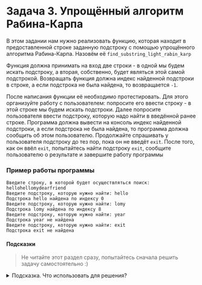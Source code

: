 # Задача 3. Упрощённый алгоритм Рабина-Карпа
В этом задании нам нужно реализовать функцию, которая находит в предоставленной строке заданную подстроку с помощью упрощённого алгоритма Рабина-Карпа. Назовём её `find_substring_light_rabin_karp`

Функция должна принимать на вход две строки - в одной мы будем искать подстроку, а вторая, собственно, будет являться этой самой подстрокой. Возвращать функция должна индекс найденной подстроки в строке, а если подстрока не была найдена, то возвращается `-1`.

После написания функции её необходимо протестировать. Для этого организуйте работу с пользователем:  попросите его ввести строку - в этой строке мы будем искать подстроки.
Далее попросите пользователя ввести подстроку, которую надо найти в введённой ранее строке. Программа должна вывести на консоль индекс найденной подстроки, а если подстрока не была найдена, то программа должна сообщить об этом пользователю.
Продолжайте спрашивать у пользователя подстроку до тез пор, пока он не введёт `exit`. После того, как он ввёл `exit`, попытайтесь найти подстроку `exit`, сообщите пользователю о результате и завершите работу программы

### Пример работы программы

```
Введите строку, в которой будет осуществляться поиск: hellohellomydearfriend
Введите подстроку, которую нужно найти: hello
Подстрока hello найдена по индексу 0
Введите подстроку, которую нужно найти: lomy
Подстрока lomy найдена по индексу 8
Введите подстроку, которую нужно найти: year
Подстрока year не найдена
Введите подстроку, которую нужно найти: exit
Подстрока exit не найдена
```
#### Подсказки

> Не читайте этот раздел сразу, попытайтесь сначала решить задачу самостоятельно :)

<details>

<summary>Подсказка. Что использовать для решения?</summary>

Сигнатура функции будет выглядеть следующим образом: `int find_substring_light_rabin_karp(std::string source, std::string substring)`

Упрощённый алгоритм Рабина-Карпа подробно расписан в лекции

</details>